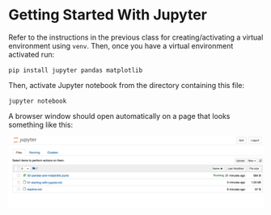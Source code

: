 # Getting Started With Jupyter

Refer to the instructions in the previous class for creating/activating a virtual environment using `venv`. Then, once you have a virtual environment activated run:

```
pip install jupyter pandas matplotlib
```

Then, activate Jupyter notebook from the directory containing this file:

```
jupyter notebook
```

A browser window should open automatically on a page that looks something like this:

![The Jupyter Landing Page](assets/jupyter-landing.png)


